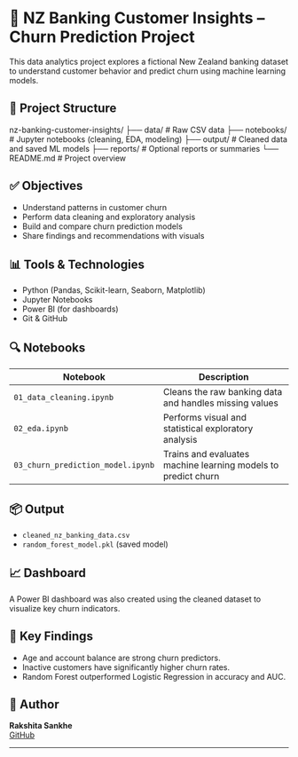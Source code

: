 # 🏦 NZ Banking Customer Insights – Churn Prediction Project

This data analytics project explores a fictional New Zealand banking dataset to understand customer behavior and predict churn using machine learning models.

## 📁 Project Structure

nz-banking-customer-insights/
├── data/ # Raw CSV data
├── notebooks/ # Jupyter notebooks (cleaning, EDA, modeling)
├── output/ # Cleaned data and saved ML models
├── reports/ # Optional reports or summaries
└── README.md # Project overview


## ✅ Objectives

- Understand patterns in customer churn
- Perform data cleaning and exploratory analysis
- Build and compare churn prediction models
- Share findings and recommendations with visuals

## 📊 Tools & Technologies

- Python (Pandas, Scikit-learn, Seaborn, Matplotlib)
- Jupyter Notebooks
- Power BI (for dashboards)
- Git & GitHub

## 🔍 Notebooks

| Notebook | Description |
|----------|-------------|
| `01_data_cleaning.ipynb` | Cleans the raw banking data and handles missing values |
| `02_eda.ipynb` | Performs visual and statistical exploratory analysis |
| `03_churn_prediction_model.ipynb` | Trains and evaluates machine learning models to predict churn |

## 📦 Output

- `cleaned_nz_banking_data.csv`
- `random_forest_model.pkl` (saved model)

## 📈 Dashboard

A Power BI dashboard was also created using the cleaned dataset to visualize key churn indicators.

## 🧠 Key Findings

- Age and account balance are strong churn predictors.
- Inactive customers have significantly higher churn rates.
- Random Forest outperformed Logistic Regression in accuracy and AUC.

## 🙌 Author

**Rakshita Sankhe**  
[GitHub](https://github.com/rakshitasankhe)

---

